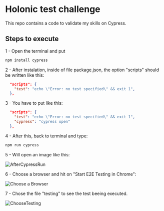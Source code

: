 # Holonic test challenge

This repo contains a code to validate my skills on Cypress.

## Steps to execute

1 - Open the terminal and put 

```bash
npm install cypress
```

2 - After instalation, inside of file package.json, the option "scripts" should be written like this:

```json
  "scripts": {
    "test": "echo \"Error: no test specified\" && exit 1",
  },
```

3 - You have to put like this:

```json
  "scripts": {
    "test": "echo \"Error: no test specified\" && exit 1",
    "cypress": "cypress open"
  },
```

4 - After this, back to terminal and type:

```bash
npm run cypress
```

5 - Will open an image like this:

![AfterCypressRun](https://github.com/luizhenriqueuerj/holonic-test-challenge/assets/27731869/f234714a-905c-459a-9041-e19e869d77b8)

6 - Choose a browser and hit on "Start E2E Testing in Chrome":

![Choose a Browser](https://github.com/luizhenriqueuerj/holonic-test-challenge/assets/27731869/63121aea-8378-473f-a7b8-0535116cd916)

7 - Chose the file "testing" to see the test beeing executed.

![ChooseTesting](https://github.com/luizhenriqueuerj/holonic-test-challenge/assets/27731869/70643f29-9e0b-4913-8e4f-90512566b532)










